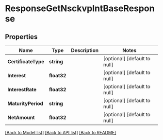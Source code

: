 # ResponseGetNsckvpIntBaseResponse

## Properties
Name | Type | Description | Notes
------------ | ------------- | ------------- | -------------
**CertificateType** | **string** |  | [optional] [default to null]
**Interest** | **float32** |  | [optional] [default to null]
**InterestRate** | **float32** |  | [optional] [default to null]
**MaturityPeriod** | **string** |  | [optional] [default to null]
**NetAmount** | **float32** |  | [optional] [default to null]

[[Back to Model list]](../README.md#documentation-for-models) [[Back to API list]](../README.md#documentation-for-api-endpoints) [[Back to README]](../README.md)


